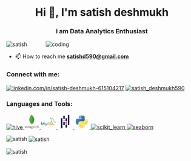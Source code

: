 <h1 align="center">Hi 👋, I'm satish deshmukh</h1>
<h3 align="center">i am Data Analytics Enthusiast</h3>
<img align="right" alt="coding" width="400" src="!https://github.com/satish-deshmukh/satish-deshmukh/assets/134916779/64813b73-68ad-49e7-8fe7-d30d973506cc">

<p align="left"> <img src="https://komarev.com/ghpvc/?username=satish&label=Profile%20views&color=0e75b6&style=flat" alt="satish" /> </p>

- 📫 How to reach me **satishd590@gmail.com**

<h3 align="left">Connect with me:</h3>
<p align="left">
<a href="https://linkedin.com/in/linkedin.com/in/satish-deshmukh-615104217" target="blank"><img align="center" src="https://raw.githubusercontent.com/rahuldkjain/github-profile-readme-generator/master/src/images/icons/Social/linked-in-alt.svg" alt="linkedin.com/in/satish-deshmukh-615104217" height="30" width="40" /></a>
<a href="https://instagram.com/satish_deshmukh590" target="blank"><img align="center" src="https://raw.githubusercontent.com/rahuldkjain/github-profile-readme-generator/master/src/images/icons/Social/instagram.svg" alt="satish_deshmukh590" height="30" width="40" /></a>
</p>

<h3 align="left">Languages and Tools:</h3>
<p align="left"> <a href="https://hive.apache.org/" target="_blank" rel="noreferrer"> <img src="https://www.vectorlogo.zone/logos/apache_hive/apache_hive-icon.svg" alt="hive" width="40" height="40"/> </a> <a href="https://www.mongodb.com/" target="_blank" rel="noreferrer"> <img src="https://raw.githubusercontent.com/devicons/devicon/master/icons/mongodb/mongodb-original-wordmark.svg" alt="mongodb" width="40" height="40"/> </a> <a href="https://www.mysql.com/" target="_blank" rel="noreferrer"> <img src="https://raw.githubusercontent.com/devicons/devicon/master/icons/mysql/mysql-original-wordmark.svg" alt="mysql" width="40" height="40"/> </a> <a href="https://pandas.pydata.org/" target="_blank" rel="noreferrer"> <img src="https://raw.githubusercontent.com/devicons/devicon/2ae2a900d2f041da66e950e4d48052658d850630/icons/pandas/pandas-original.svg" alt="pandas" width="40" height="40"/> </a> <a href="https://www.python.org" target="_blank" rel="noreferrer"> <img src="https://raw.githubusercontent.com/devicons/devicon/master/icons/python/python-original.svg" alt="python" width="40" height="40"/> </a> <a href="https://scikit-learn.org/" target="_blank" rel="noreferrer"> <img src="https://upload.wikimedia.org/wikipedia/commons/0/05/Scikit_learn_logo_small.svg" alt="scikit_learn" width="40" height="40"/> </a> <a href="https://seaborn.pydata.org/" target="_blank" rel="noreferrer"> <img src="https://seaborn.pydata.org/_images/logo-mark-lightbg.svg" alt="seaborn" width="40" height="40"/> </a> </p>

<p><img align="left" src="https://github-readme-stats.vercel.app/api/top-langs?username=satish&show_icons=true&locale=en&layout=compact" alt="satish" /></p>

<p>&nbsp;<img align="center" src="https://github-readme-stats.vercel.app/api?username=satish&show_icons=true&locale=en" alt="satish" /></p>

<p><img align="center" src="https://github-readme-streak-stats.herokuapp.com/?user=satish&" alt="satish" /></p>
